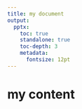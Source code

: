 ```yaml
---
title: my document
output:
  pptx:
    toc: true
    standalone: true
    toc-depth: 3
    metadata:
      fontsize: 12pt
---
```


# my content
